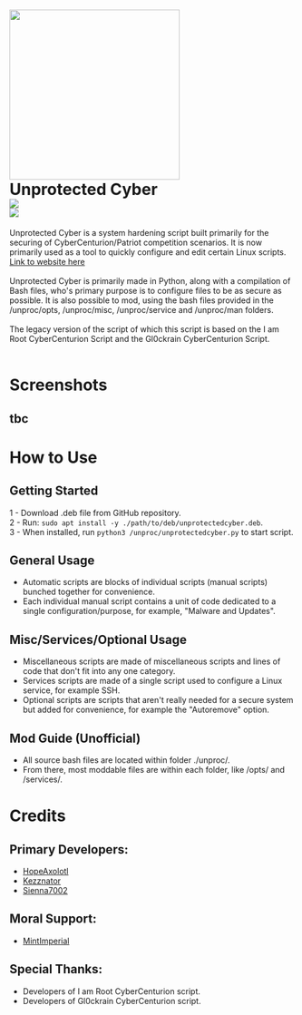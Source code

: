 # <img src="https://github.com/user-attachments/assets/a7e6c7ef-ce86-414b-a651-f1f35c61235a" width="300"/> <br> Unprotected Cyber<br><img src="https://img.shields.io/github/v/release/hopeaxolotl/unprotected-cyber?style=for-the-badge"> <br> <img src="https://img.shields.io/badge/DISTRIBUTION-UBUNTU%2020/22,%20DEBIAN%2036-green?style=for-the-badge"><br>
Unprotected Cyber is a system hardening script built primarily for the securing of CyberCenturion/Patriot competition scenarios. It is now primarily used as a tool to quickly configure and edit certain Linux scripts.  <br> [Link to website here](https://youtube.com/@hopemapping)
<br>
<br>
Unprotected Cyber is primarily made in Python, along with a compilation of Bash files, who's primary purpose is to configure files to be as secure as possible. It is also possible to mod, using the bash files provided in the /unproc/opts, /unproc/misc, /unproc/service and /unproc/man folders. 
<br>
<br>
The legacy version of the script of which this script is based on the I am Root CyberCenturion Script and the Gl0ckrain CyberCenturion Script.
<br>
<br>
# Screenshots
## tbc
# How to Use
## Getting Started
1 - Download .deb file from GitHub repository. <br>2 - Run: `sudo apt install -y ./path/to/deb/unprotectedcyber.deb`.<br>3 - When installed, run `python3 /unproc/unprotectedcyber.py` to start script.
## General Usage
 - Automatic scripts are blocks of individual scripts (manual scripts) bunched together for convenience.
 - Each individual manual script contains a unit of code dedicated to a single configuration/purpose, for example, "Malware and Updates".
## Misc/Services/Optional Usage
 - Miscellaneous scripts are made of miscellaneous scripts and lines of code that don't fit into any one category.
 - Services scripts are made of a single script used to configure a Linux service, for example SSH.
 - Optional scripts are scripts that aren't really needed for a secure system but added for convenience, for example the "Autoremove" option.
## Mod Guide (Unofficial)
 - All source bash files are located within folder ./unproc/.
 - From there, most moddable files are within each folder, like /opts/ and /services/.
# Credits
## Primary Developers:
 - [HopeAxolotl](https://github.com/hopeaxolotl)
 - [Kezznator](https://github.com/kerron123456)
 - [Sienna7002](https://github.com/sienna7002)
## Moral Support:
 - [MintImperial](https://github.com/addmewim)
## Special Thanks:
 - Developers of I am Root CyberCenturion script.
 - Developers of Gl0ckrain CyberCenturion script.
